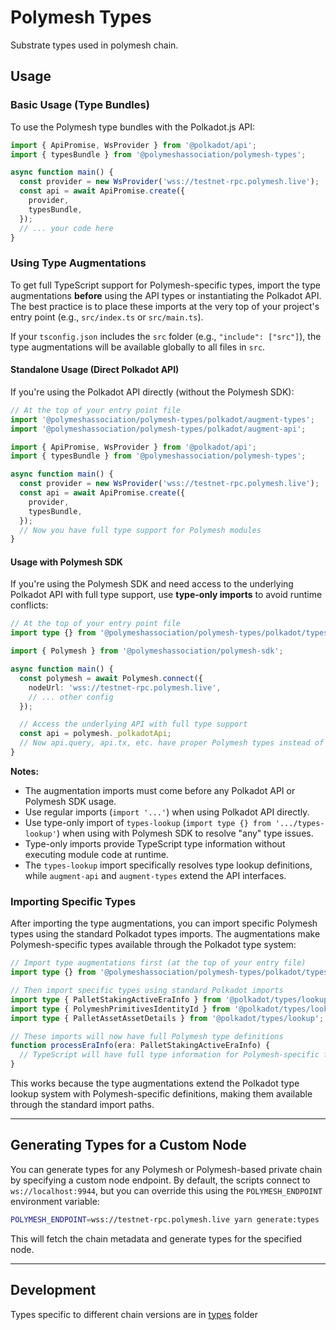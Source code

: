 # Polymesh Types

Substrate types used in polymesh chain.

## Usage

### Basic Usage (Type Bundles)

To use the Polymesh type bundles with the Polkadot.js API:

```ts
import { ApiPromise, WsProvider } from '@polkadot/api';
import { typesBundle } from '@polymeshassociation/polymesh-types';

async function main() {
  const provider = new WsProvider('wss://testnet-rpc.polymesh.live');
  const api = await ApiPromise.create({
    provider,
    typesBundle,
  });
  // ... your code here
}
```

### Using Type Augmentations

To get full TypeScript support for Polymesh-specific types, import the type augmentations **before** using the API types or instantiating the Polkadot API. The best practice is to place these imports at the very top of your project's entry point (e.g., `src/index.ts` or `src/main.ts`).

If your `tsconfig.json` includes the `src` folder (e.g., `"include": ["src"]`), the type augmentations will be available globally to all files in `src`.

#### Standalone Usage (Direct Polkadot API)

If you're using the Polkadot API directly (without the Polymesh SDK):

```ts
// At the top of your entry point file
import '@polymeshassociation/polymesh-types/polkadot/augment-types';
import '@polymeshassociation/polymesh-types/polkadot/augment-api';

import { ApiPromise, WsProvider } from '@polkadot/api';
import { typesBundle } from '@polymeshassociation/polymesh-types';

async function main() {
  const provider = new WsProvider('wss://testnet-rpc.polymesh.live');
  const api = await ApiPromise.create({
    provider,
    typesBundle,
  });
  // Now you have full type support for Polymesh modules
}
```

#### Usage with Polymesh SDK

If you're using the Polymesh SDK and need access to the underlying Polkadot API with full type support, use **type-only imports** to avoid runtime conflicts:

```ts
// At the top of your entry point file
import type {} from '@polymeshassociation/polymesh-types/polkadot/types-lookup';

import { Polymesh } from '@polymeshassociation/polymesh-sdk';

async function main() {
  const polymesh = await Polymesh.connect({
    nodeUrl: 'wss://testnet-rpc.polymesh.live',
    // ... other config
  });

  // Access the underlying API with full type support
  const api = polymesh._polkadotApi;
  // Now api.query, api.tx, etc. have proper Polymesh types instead of 'any'
}
```

**Notes:**

- The augmentation imports must come before any Polkadot API or Polymesh SDK usage.
- Use regular imports (`import '...'`) when using Polkadot API directly.
- Use type-only import of `types-lookup` (`import type {} from '.../types-lookup'`) when using with Polymesh SDK to resolve "any" type issues.
- Type-only imports provide TypeScript type information without executing module code at runtime.
- The `types-lookup` import specifically resolves type lookup definitions, while `augment-api` and `augment-types` extend the API interfaces.

### Importing Specific Types

After importing the type augmentations, you can import specific Polymesh types using the standard Polkadot types imports. The augmentations make Polymesh-specific types available through the Polkadot type system:

```ts
// Import type augmentations first (at the top of your entry file)
import type {} from '@polymeshassociation/polymesh-types/polkadot/types-lookup';

// Then import specific types using standard Polkadot imports
import type { PalletStakingActiveEraInfo } from '@polkadot/types/lookup';
import type { PolymeshPrimitivesIdentityId } from '@polkadot/types/lookup';
import type { PalletAssetAssetDetails } from '@polkadot/types/lookup';

// These imports will now have full Polymesh type definitions
function processEraInfo(era: PalletStakingActiveEraInfo) {
  // TypeScript will have full type information for Polymesh-specific fields
}
```

This works because the type augmentations extend the Polkadot type lookup system with Polymesh-specific definitions, making them available through the standard import paths.

---

## Generating Types for a Custom Node

You can generate types for any Polymesh or Polymesh-based private chain by specifying a custom node endpoint. By default, the scripts connect to `ws://localhost:9944`, but you can override this using the `POLYMESH_ENDPOINT` environment variable:

```sh
POLYMESH_ENDPOINT=wss://testnet-rpc.polymesh.live yarn generate:types
```

This will fetch the chain metadata and generate types for the specified node.

---

## Development

Types specific to different chain versions are in [types](src/types/) folder
